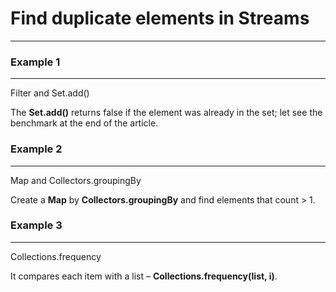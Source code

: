 
# Find duplicate elements in Streams
---

### Example 1
---
Filter and Set.add()

The **Set.add()** returns false if the element was already in the set; let see the benchmark at the end of the article.


### Example 2
---

Map and Collectors.groupingBy

Create a **Map** by **Collectors.groupingBy** and find elements that count > 1.


### Example 3
---

Collections.frequency

It compares each item with a list – **Collections.frequency(list, i)**.



